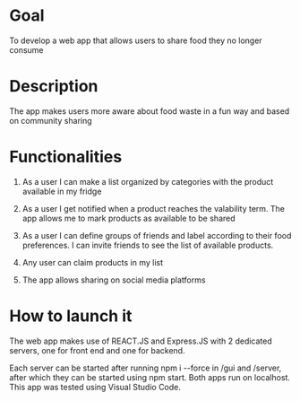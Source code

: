 # Goal
To develop a web app that allows users to share food they no longer consume

# Description
The app makes users more aware about food waste in a fun way and based on community sharing

# Functionalities
1. As a user I can make a list organized by categories with the product available in my fridge

2. As a user I get notified when a product reaches the valability term. The app allows me to mark products as available to be shared

3. As a user I can define groups of friends and label according to their food preferences. I can invite friends to see the list of available products.

4. Any user can claim products in my list

5. The app allows sharing on social media platforms


# How to launch it
The web app makes use of REACT.JS and Express.JS with 2 dedicated servers, one for front end and one for backend.

Each server can be started after running npm i --force in /gui and /server, after which they can be started using npm start. Both apps run on localhost.
This app was tested using Visual Studio Code.

